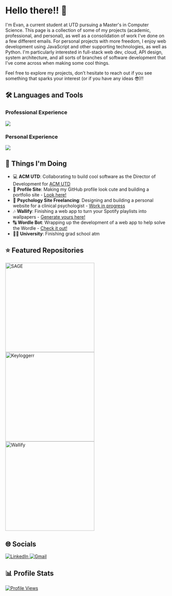 # Hello there!! 👋
I'm Evan, a current student at UTD pursuing a Master's in Computer Science. This page is a collection of some of my projects (academic, professional, and personal), as well as a consolidation of work I've done on a few different emails. For personal projects with more freedom, I enjoy web development using JavaScript and other supporting technologies, as well as Python. I'm particularly interested in full-stack web dev, cloud, API design, system architecture, and all sorts of branches of software development that I've come across when making some cool things.

Feel free to explore my projects, don’t hesitate to reach out if you see something that sparks your interest (or if you have any ideas 😎)!!

## 🛠️ Languages and Tools
### Professional Experience
<p align="left"> <a href="https://github.com/emw8105"><img src="https://skillicons.dev/icons?i=azure,github,aws,postman,cs,spring,maven,nodejs,react,express,js,ts,css,html,"> </a> </p>

### Personal Experience
<p align="left"> <a href="https://github.com/emw8105"><img src="https://skillicons.dev/icons?i=firebase,supabase,mongodb,dynamodb,gcp,vercel,github,aws,postman,cloudflare,nginx,docker,go,c,cpp,cs,java,py,selenium,fastapi,nodejs,react,next,svelte,express,js,ts,css,html,tailwind,flutter,dart,androidstudio,gradle,figma,bash,terraform"> </a> </p>

## 📌 Things I'm Doing
- 💻 **ACM UTD**: Collaborating to build cool software as the Director of Development for [ACM UTD](https://github.com/acmutd)
- 🎨 **Profile Site**: Making my GitHub profile look cute and building a portfolio site - [Look here!](https://github.com/emw8105/potfolio)
- 🧠 **Psychology Site Freelancing**: Designing and building a personal website for a clinical psychologist - [Work in progress](https://github.com/emw8105/ishan-psych-profile)
- 🎶 **Wallify**: Finishing a web app to turn your Spotify playlists into wallpapers - [Generate yours here!](https://github.com/emw8105/Wallify)
- 🔠 **Wordle Bot**: Wrapping up the development of a web app to help solve the Wordle - [Check it out!](https://github.com/emw8105/wordle-solver)
- 🧑‍🎓 **University**: Finishing grad school atm

## ⭐ Featured Repositories
<p align="left">
  <a href="https://github.com/acmutd/sage-site"><img width="278" src="https://denvercoder1-github-readme-stats.vercel.app/api/pin/?username=TheSAGEProject&repo=SAGE&theme=react&bg_color=1F222E&title_color=F8D866&hide_border=true&icon_color=F8D866&show_icons=false" alt="SAGE"></a>
  <a href="https://github.com/emw8105/keylogger"><img width="278" src="https://denvercoder1-github-readme-stats.vercel.app/api/pin/?username=emw8105&repo=keylogger&theme=react&bg_color=1F222E&title_color=F8D866&hide_border=true&icon_color=F8D866&show_icons=false" alt="Keyloggerr"></a>
  <a href="https://github.com/emw8105/Wallify"><img width="278" src="https://denvercoder1-github-readme-stats.vercel.app/api/pin/?username=emw8105&repo=SpotiWall&theme=react&bg_color=1F222E&title_color=F8D866&hide_border=true&icon_color=F8D866&show_icons=false" alt="Wallify"></a>
</p>

## 🌐 Socials

<p align="left">
  <a href="https://www.linkedin.com/in/evan-wright-718a15258/">
    <img src="https://img.shields.io/badge/LinkedIn-blue?style=for-the-badge&logo=linkedin&logoColor=white" alt="LinkedIn">
  </a>
  <a href="mailto:evanmatt.wright@gmail.com">
    <img src="https://img.shields.io/badge/Gmail-red?style=for-the-badge&logo=gmail&logoColor=white" alt="Gmail">
  </a>
</p>

## 📊 Profile Stats

<!---
[![Top Langs](https://github-readme-stats.vercel.app/api/top-langs/?username=emw8105&layout=compact&theme=prussian)](https://github.com/anuraghazra/github-readme-stats)
--->
<!---
![Evan's GitHub stats](https://github-readme-stats.vercel.app/api?username=emw8105&show_icons=true&theme=radical)
--->

<p align="left">
  <a href="https://github.com/emw8105">
    <img src="https://komarev.com/ghpvc/?username=emw8105&style=for-the-badge&color=blue" alt="Profile Views">
  </a>
</p>
